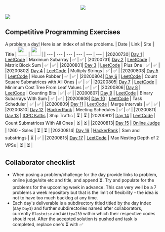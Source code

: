 <p align="center">
    <img src="https://repository-images.githubusercontent.com/283550294/ea890200-d1fd-11ea-9421-6a29c3404809">
</p>

[![](https://img.shields.io/github/languages/top/Aditya239/CP-Daily?style=for-the-badge)](https://github.com/Aditya239/CP-Daily/)

## Competitive Programming Exercises
A problem a day! Here is an index of all the problems.
| Date | Link | Site | Title | <img src="https://avatars.githubusercontent.com/Aditya239" height=30 width=30> | <img src="https://avatars.githubusercontent.com/Blastoise" height=30 width=30> |
| --- | --- | --- | --- | --- | --- |
|20200730| [Day 1](https://leetcode.com/problems/maximum-subarray/) | [LeetCode](https://leetcode.com/) | Maximum Subarray | :white_check_mark: | :white_check_mark: |
|20200731| [Day 2](https://leetcode.com/problems/matrix-block-sum/) | [LeetCode](https://leetcode.com/) | Matrix Block Sum | :white_check_mark: | :white_check_mark: |
|20200801| [Day 3](https://leetcode.com/problems/plus-one/) | [LeetCode](https://leetcode.com/) | Plus One | :white_check_mark: | :white_check_mark: |
|20200802| [Day 4](https://leetcode.com/problems/multiply-strings/) | [LeetCode](https://leetcode.com/) | Multiply Strings | :white_check_mark: | :white_check_mark: |
|20200803| [Day 5](https://leetcode.com/problems/house-robber/) | [LeetCode](https://leetcode.com/) | House Robber | :white_check_mark: | :white_check_mark: |
|20200804| [Day 6](https://leetcode.com/problems/count-square-submatrices-with-all-ones/) | [LeetCode](https://leetcode.com/) | Count Square Submatrices with All Ones | :white_check_mark: | :white_check_mark: |
|20200805| [Day 7](https://leetcode.com/problems/minimum-cost-tree-from-leaf-values/) | [LeetCode](https://leetcode.com/) | Minimum Cost Tree From Leaf Values | :white_check_mark: | :white_check_mark: |
|20200806| [Day 8](https://leetcode.com/problems/counting-bits/) | [LeetCode](https://leetcode.com/) | Counting Bits | :white_check_mark: | :white_check_mark: |
|20200807| [Day 9](https://leetcode.com/problems/binary-subarrays-with-sum/) | [LeetCode](https://leetcode.com/) | Binary Subarrays With Sum | :white_check_mark: | :white_check_mark: |
|20200808| [Day 10](https://leetcode.com/problems/task-scheduler/) | [LeetCode](https://leetcode.com/) | Task Scheduler | :white_check_mark: | :white_check_mark: |
|20200809| [Day 11](https://leetcode.com/problems/merge-intervals/) | [LeetCode](https://leetcode.com/) | Merge Intervals | :white_check_mark: | :white_check_mark: |
|20200810| [Day 12](https://www.hackerrank.com/contests/amazon/challenges/meeting-schedules/problem) | [HackerRank](https://www.hackerrank.com/) | Meeting Schedules | :white_check_mark: | :white_check_mark: |
|20200811| [Day 13](https://icpc.kattis.com/problems/ship) | [ICPC Kattis](https://icpc.kattis.com/) | Ship Traffic | :hourglass_flowing_sand: | :hourglass_flowing_sand: |
|20200812| [Day 14](https://leetcode.com/problems/count-submatrices-with-all-ones/) | [LeetCode](https://leetcode.com/) | Count Submatrices With All Ones | :hourglass_flowing_sand: | :hourglass_flowing_sand: |
|20200813| [Day 15](https://onlinejudge.org/index.php?option=com_onlinejudge&Itemid=8&category=247&page=show_problem&problem=3701) | [Online Judge](https://onlinejudge.org/) | 1260 - Sales | :hourglass_flowing_sand: | :hourglass_flowing_sand: |
|20200814| [Day 16](https://www.hackerrank.com/challenges/sam-and-substrings/problem) | [HackerRank](https://www.hackerrank.com/) | Sam and substrings | :hourglass_flowing_sand: | :white_check_mark: |
|20200815| [Day 17](https://leetcode.com/problems/maximum-nesting-depth-of-two-valid-parentheses-strings/) | [LeetCode](https://leetcode.com/) | Max Nesting Depth of 2 VPSs | :hourglass_flowing_sand: | :hourglass_flowing_sand: |

## Collaborator checklist
* When posing a problem/challenge for the day provide links to problem, online judge/site etc and title, and append :hourglass_flowing_sand:. Try and populate for the problems for the upcoming week in advance. This can very well be a 7 problems a week repository but that is the limit of flexibility - the idea is not to have too much backlog at any time.
* Each day's deliverable is a subdirectory titled titled by the day index (say `Day1`) and further subdirectories named after collaborators, currently `Blastoise` and `Aditya239` within which their respective codes should rest. After the accepted solution is pushed and task is completed, replace one's :hourglass_flowing_sand: with :white_check_mark:
